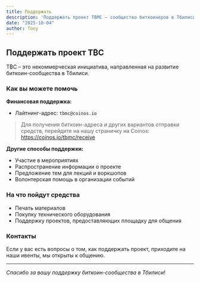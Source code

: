 ```yaml
---
title: Поддержать
description: 'Поддержать проект TBMC – сообщество биткоинеров в Тбилиси'
date: "2025-10-04"
author: Tony
---
```


## Поддержать проект T₿C

T₿C – это некоммерческая инициатива, направленная на развитие биткоин-сообщества в Тбилиси.

### Как вы можете помочь

**Финансовая поддержка:**
- Лайтнинг-адрес: `tbmc@coinos.io`

> Для получения биткоин-адреса и других вариантов отправки средств, перейдите на нашу страничку на Coinos: https://coinos.io/tbmc/receive

**Другие способы поддержки:**
- Участие в мероприятиях
- Распространение информации о проекте
- Предложение тем для лекций и воркшопов
- Волонтерская помощь в организации событий

### На что пойдут средства

- Печать материалов
- Покупку технического оборудования
- Поддержку проектов, предоставляющих площадку для общения

### Контакты

Если у вас есть вопросы о том, как поддержать проект, приходите на наши ивенты, мы открыты к общению.

---

*Спасибо за вашу поддержку биткоин-сообщества в Тбилиси!*
